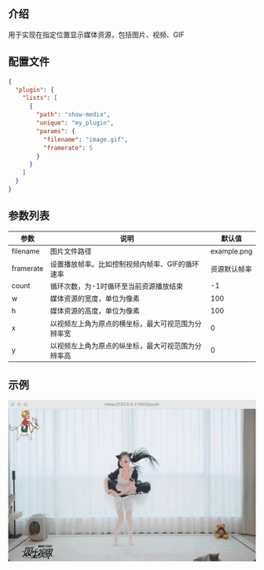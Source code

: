 ## 介绍

用于实现在指定位置显示媒体资源，包括图片、视频、GIF

## 配置文件

```json
{
  "plugin": {
    "lists": [
      {
        "path": "show-media",
        "unique": "my_plugin",
        "params": {
          "filename": "image.gif",
          "framerate": 5
        }
      }
    ]
  }
}
```



## 参数列表

| 参数      | 说明                                               | 默认值       |
| --------- | -------------------------------------------------- | ------------ |
| filename  | 图片文件路径                                       | example.png  |
| framerate | 设置播放帧率。比如控制视频内帧率、GIF的循环速率    | 资源默认帧率 |
| count     | 循环次数，为-1时循环至当前资源播放结束             | -1           |
| w         | 媒体资源的宽度，单位为像素                         | 100          |
| h         | 媒体资源的高度，单位为像素                         | 100          |
| x         | 以视频左上角为原点的横坐标，最大可视范围为分辨率宽 | 0            |
| y         | 以视频左上角为原点的纵坐标，最大可视范围为分辨率高 | 0            |



## 示例

![QQ20220825-141333-HD](./show-media.assets/QQ20220825-141333-HD.gif)